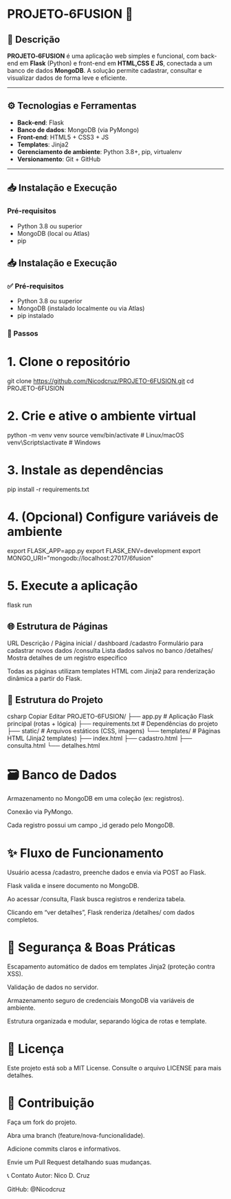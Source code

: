 # PROJETO‑6FUSION 🚀

## 📝 Descrição
**PROJETO‑6FUSION** é uma aplicação web simples e funcional, com back-end em **Flask** (Python) e front-end em **HTML,CSS E JS**, conectada a um banco de dados **MongoDB**. A solução permite cadastrar, consultar e visualizar dados de forma leve e eficiente.

---

## ⚙️ Tecnologias e Ferramentas
- **Back-end**: Flask  
- **Banco de dados**: MongoDB (via PyMongo)  
- **Front-end**: HTML5 + CSS3 + JS
- **Templates**: Jinja2  
- **Gerenciamento de ambiente**: Python 3.8+, pip, virtualenv  
- **Versionamento**: Git + GitHub  

---

## 📥 Instalação e Execução

### Pré-requisitos
- Python 3.8 ou superior  
- MongoDB (local ou Atlas)  
- pip  


## 📥 Instalação e Execução

### ✅ Pré-requisitos

- Python 3.8 ou superior  
- MongoDB (instalado localmente ou via Atlas)  
- pip instalado

### 🚀 Passos

# 1. Clone o repositório
git clone https://github.com/Nicodcruz/PROJETO-6FUSION.git
cd PROJETO-6FUSION

# 2. Crie e ative o ambiente virtual
python -m venv venv
source venv/bin/activate       # Linux/macOS
venv\Scripts\activate          # Windows

# 3. Instale as dependências
pip install -r requirements.txt

# 4. (Opcional) Configure variáveis de ambiente
export FLASK_APP=app.py
export FLASK_ENV=development
export MONGO_URI="mongodb://localhost:27017/6fusion"

# 5. Execute a aplicação
flask run

## 🌐 Estrutura de Páginas
URL	Descrição
/	Página inicial / dashboard
/cadastro	Formulário para cadastrar novos dados
/consulta	Lista dados salvos no banco
/detalhes/<id>	Mostra detalhes de um registro específico

Todas as páginas utilizam templates HTML com Jinja2 para renderização dinâmica a partir do Flask.

## 📂 Estrutura do Projeto
csharp
Copiar
Editar
PROJETO-6FUSION/
├── app.py                 # Aplicação Flask principal (rotas + lógica)
├── requirements.txt       # Dependências do projeto
├── static/                # Arquivos estáticos (CSS, imagens)
└── templates/             # Páginas HTML (Jinja2 templates)
    ├── index.html
    ├── cadastro.html
    ├── consulta.html
    └── detalhes.html
# 🗃️ Banco de Dados
Armazenamento no MongoDB em uma coleção (ex: registros).

Conexão via PyMongo.

Cada registro possui um campo _id gerado pelo MongoDB.

# ✨ Fluxo de Funcionamento
Usuário acessa /cadastro, preenche dados e envia via POST ao Flask.

Flask valida e insere documento no MongoDB.

Ao acessar /consulta, Flask busca registros e renderiza tabela.

Clicando em “ver detalhes”, Flask renderiza /detalhes/<id> com dados completos.

# 🔐 Segurança & Boas Práticas
Escapamento automático de dados em templates Jinja2 (proteção contra XSS).

Validação de dados no servidor.

Armazenamento seguro de credenciais MongoDB via variáveis de ambiente.

Estrutura organizada e modular, separando lógica de rotas e template.

# 📄 Licença
Este projeto está sob a MIT License. Consulte o arquivo LICENSE para mais detalhes.

# 🤝 Contribuição
Faça um fork do projeto.

Abra uma branch (feature/nova-funcionalidade).

Adicione commits claros e informativos.

Envie um Pull Request detalhando suas mudanças.

📞 Contato
Autor: Nico D. Cruz

GitHub: @Nicodcruz
